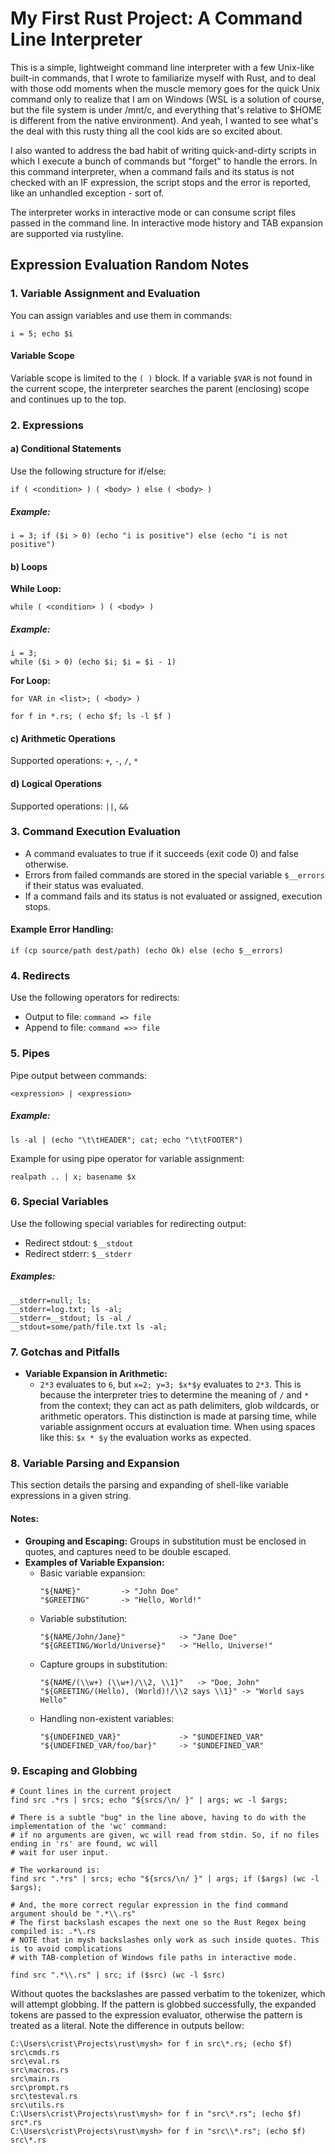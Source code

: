# My First Rust Project: A Command Line Interpreter

This is a simple, lightweight command line interpreter with a few Unix-like built-in commands, that I wrote to familiarize myself with Rust, and to deal with those odd moments when the muscle memory goes for the quick Unix command only to realize that I am on Windows (WSL is a solution of course, but the file system is under /mnt/c, and everything that's relative to $HOME is different from the native environment). And yeah, I wanted to see what's the deal with this rusty thing all the cool kids are so excited about.

I also wanted to address the bad habit of writing quick-and-dirty scripts in which I execute a bunch of commands but "forget" to handle the errors. In this command interpreter, when a command fails and its status is not checked with an IF expression, the script stops and the error is reported, like an unhandled exception - sort of.

The interpreter works in interactive mode or can consume script files passed in the command line. In interactive mode history and TAB expansion are supported via rustyline.

## Expression Evaluation Random Notes

### 1. Variable Assignment and Evaluation
You can assign variables and use them in commands:
```shell
i = 5; echo $i
```
#### Variable Scope
Variable scope is limited to the `( )` block. If a variable `$VAR` is not found in the current scope, the interpreter searches the parent (enclosing) scope and continues up to the top.

### 2. Expressions
#### a) Conditional Statements
Use the following structure for if/else:
```shell
if ( <condition> ) ( <body> ) else ( <body> )
```
##### Example:
```shell
i = 3; if ($i > 0) (echo "i is positive") else (echo "i is not positive")
```

#### b) Loops
**While Loop:**
```shell
while ( <condition> ) ( <body> )
```
##### Example:
```shell
i = 3;
while ($i > 0) (echo $i; $i = $i - 1)
```

**For Loop:**
```shell
for VAR in <list>; ( <body> )
```
```shell
for f in *.rs; ( echo $f; ls -l $f )
```

#### c) Arithmetic Operations
Supported operations: `+`, `-`, `/`, `*`

#### d) Logical Operations
Supported operations: `||`, `&&`

### 3. Command Execution Evaluation
- A command evaluates to true if it succeeds (exit code 0) and false otherwise.
- Errors from failed commands are stored in the special variable `$__errors` if their status was evaluated.
- If a command fails and its status is not evaluated or assigned, execution stops.

#### Example Error Handling:
```shell
if (cp source/path dest/path) (echo Ok) else (echo $__errors)
```

### 4. Redirects
Use the following operators for redirects:
- Output to file: `command => file`
- Append to file: `command =>> file`

### 5. Pipes
Pipe output between commands:
```shell
<expression> | <expression>
```
##### Example:
```shell
ls -al | (echo "\t\tHEADER"; cat; echo "\t\tFOOTER")
```
Example for using pipe operator for variable assignment:
```shell
realpath .. | x; basename $x
```

### 6. Special Variables
Use the following special variables for redirecting output:
- Redirect stdout: `$__stdout`
- Redirect stderr: `$__stderr`

##### Examples:
```shell
__stderr=null; ls;
__stderr=log.txt; ls -al;
__stderr=__stdout; ls -al /
__stdout=some/path/file.txt ls -al;
```

### 7. Gotchas and Pitfalls
- **Variable Expansion in Arithmetic:**
  - `2*3` evaluates to `6`, but `x=2; y=3; $x*$y` evaluates to `2*3`. This is because the interpreter tries to determine the meaning of `/` and `*` from the context; they can act as path delimiters, glob wildcards, or arithmetic operators. This distinction is made at parsing time, while variable assignment occurs at evaluation time. When using spaces like this: ```$x * $y``` the evaluation works as expected.

### 8. Variable Parsing and Expansion
This section details the parsing and expanding of shell-like variable expressions in a given string.

#### Notes:
- **Grouping and Escaping:** Groups in substitution must be enclosed in quotes, and captures need to be double escaped.
- **Examples of Variable Expansion:**
  - Basic variable expansion:
    ```shell
    "${NAME}"         -> "John Doe"
    "$GREETING"       -> "Hello, World!"
    ```
  - Variable substitution:
    ```shell
    "${NAME/John/Jane}"            -> "Jane Doe"
    "${GREETING/World/Universe}"   -> "Hello, Universe!"
    ```
  - Capture groups in substitution:
    ```shell
    "${NAME/(\\w+) (\\w+)/\\2, \\1}"   -> "Doe, John"
    "${GREETING/(Hello), (World)!/\\2 says \\1}" -> "World says Hello"
    ```
  - Handling non-existent variables:
    ```shell
    "${UNDEFINED_VAR}"             -> "$UNDEFINED_VAR"
    "${UNDEFINED_VAR/foo/bar}"     -> "$UNDEFINED_VAR"
    ```

### 9. Escaping and Globbing
```
# Count lines in the current project
find src .*rs | srcs; echo "${srcs/\n/ }" | args; wc -l $args;

# There is a subtle "bug" in the line above, having to do with the implementation of the 'wc' command:
# if no arguments are given, wc will read from stdin. So, if no files ending in 'rs' are found, wc will
# wait for user input.

# The workaround is:
find src ".*rs" | srcs; echo "${srcs/\n/ }" | args; if ($args) (wc -l $args);

# And, the more correct regular expression in the find command argument should be ".*\\.rs"
# The first backslash escapes the next one so the Rust Regex being compiled is: .*\.rs
# NOTE that in mysh backslashes only work as such inside quotes. This is to avoid complications
# with TAB-completion of Windows file paths in interactive mode.

find src ".*\\.rs" | src; if ($src) (wc -l $src)
```

Without quotes the backslashes are passed verbatim to the tokenizer, which will attempt globbing.
If the pattern is globbed successfully, the expanded tokens are passed to the expression evaluator,
otherwise the pattern is treated as a literal. Note the difference in outputs bellow:
```
C:\Users\crist\Projects\rust\mysh> for f in src\*.rs; (echo $f)
src\cmds.rs
src\eval.rs
src\macros.rs
src\main.rs
src\prompt.rs
src\testeval.rs
src\utils.rs
C:\Users\crist\Projects\rust\mysh> for f in "src\*.rs"; (echo $f)
src*.rs
C:\Users\crist\Projects\rust\mysh> for f in "src\\*.rs"; (echo $f)
src\*.rs
```


